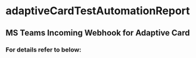 # adaptiveCardTestAutomationReport
## MS Teams Incoming Webhook for Adaptive Card
### For details refer to below:
